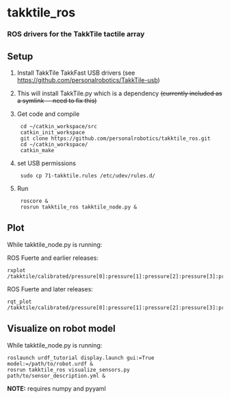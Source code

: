 # takktile_ros
### ROS drivers for the TakkTile tactile array

## Setup

1. Install TakkTile TakkFast USB drivers (see https://github.com/personalrobotics/TakkTile-usb)
  1. This will install TakkTile.py which is a dependency ~~(currently included as a symlink -- need to fix this)~~

1. Get code and compile

        cd ~/catkin_workspace/src
        catkin_init_workspace
        git clone https://github.com/personalrobotics/takktile_ros.git
        cd ~/catkin_workspace/
        catkin_make

1. set USB permissions

        sudo cp 71-takktile.rules /etc/udev/rules.d/

1. Run

        roscore &
        rosrun takktile_ros takktile_node.py &

## Plot
While takktile_node.py is running:

ROS Fuerte and earlier releases:
```
rxplot /takktile/calibrated/pressure[0]:pressure[1]:pressure[2]:pressure[3]:pressure[4]
```

ROS Fuerte and later releases:
```
rqt_plot /takktile/calibrated/pressure[0]:pressure[1]:pressure[2]:pressure[3]:pressure[4]
```

## Visualize on robot model
While takktile_node.py is running:
```
roslaunch urdf_tutorial display.launch gui:=True model:=/path/to/robot.urdf &
rosrun takktile_ros visualize_sensors.py path/to/sensor_description.yml &
```
**NOTE:** requires numpy and pyyaml
